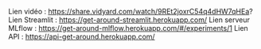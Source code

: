 Lien vidéo : https://share.vidyard.com/watch/9REt2joxrC54q4dHW7qHEa?
Lien Streamlit : https://get-around-streamlit.herokuapp.com/
Lien serveur MLflow : https://get-around-mlflow.herokuapp.com/#/experiments/1
Lien API : https://api-get-around.herokuapp.com/